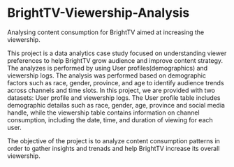 # BrightTV-Viewership-Analysis
Analysing content consumption for BrightTV aimed at increasing the viewership.

 This project is a data analytics case study focused on understanding viewer preferences to help BrightTV grow audience and improve content strategy. The analyzes is performed by  using User profiles(demographics) and viewership logs. The analysis was performed based on demographic factors such as race, gender, province, and age to identify audience trends across channels and time slots. In this project, we are provided with two datasets: User profile and viewership logs. The User profile table includes demographic detailas such as race, gender, age, province and social media handle, while the viewership table contains information on channel consumption, including the date, time, and duration of viewing for each user.

The objective of the project is to analyze content consumption patterns in order to gather insights and trenads and help BrightTV increase its overall viewership. 


